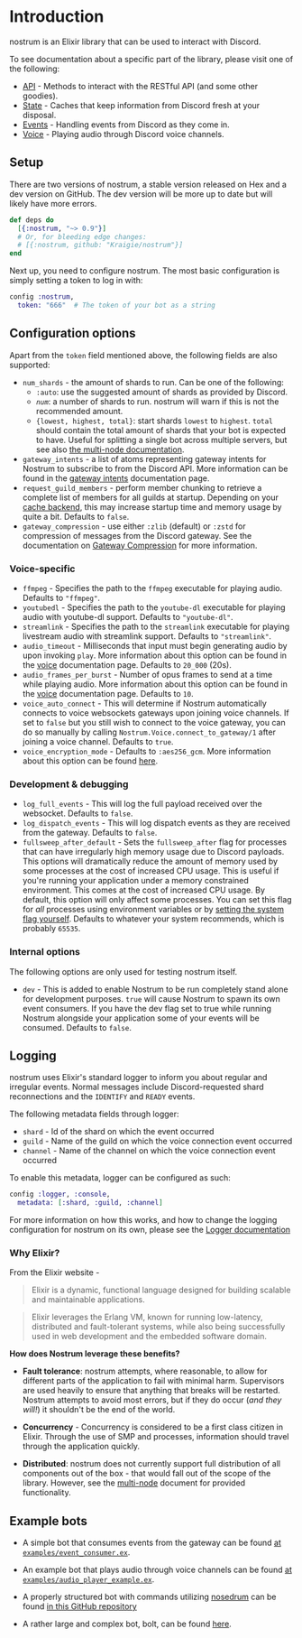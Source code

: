 # Introduction

nostrum is an Elixir library that can be used to interact with Discord.

To see documentation about a specific part of the library, please visit one of
the following:

* [API](api-1.html) - Methods to interact with the RESTful API (and some other goodies).
* [State](state.html) - Caches that keep information from Discord fresh at your disposal.
* [Events](event_handling.html) - Handling events from Discord as they come in.
* [Voice](voice-2.html) - Playing audio through Discord voice channels.

## Setup

There are two versions of nostrum, a stable version released on Hex and a dev
version on GitHub. The dev version will be more up to date but will likely
have more errors.

```elixir
def deps do
  [{:nostrum, "~> 0.9"}]
  # Or, for bleeding edge changes:
  # [{:nostrum, github: "Kraigie/nostrum"}]
end
```

Next up, you need to configure nostrum. The most basic configuration is simply
setting a token to log in with:

```elixir
config :nostrum,
  token: "666"  # The token of your bot as a string
```


## Configuration options

Apart from the `token` field mentioned above, the following fields are also supported:

- `num_shards` - the amount of shards to run. Can be one of the following:
  - `:auto`: use the suggested amount of shards as provided by Discord.
  - *`num`*: a number of shards to run. nostrum will warn if this is not the
    recommended amount.
  - `{lowest, highest, total}`: start shards `lowest` to `highest`. `total`
    should contain the total amount of shards that your bot is expected to have.
    Useful for splitting a single bot across multiple servers, but see also [the
    multi-node documentation](../advanced/multi_node.md).
- `gateway_intents` - a list of atoms representing gateway intents for Nostrum
  to subscribe to from the Discord API. More information can be found in the
  [gateway intents](./gateway_intents.md) documentation page.
- `request_guild_members` - perform member chunking to retrieve a complete list
  of members for all guilds at startup. Depending on your [cache
  backend](../advanced/pluggable_caching.md), this may increase startup time
  and memory usage by quite a bit. Defaults to `false`.
- `gateway_compression` - use either `:zlib` (default) or `:zstd` for compression
  of messages from the Discord gateway. See the documentation on
  [Gateway Compression](../advanced/gateway_compression.md) for more information.


### Voice-specific

- `ffmpeg` - Specifies the path to the `ffmpeg` executable for playing audio.
  Defaults to `"ffmpeg"`.
- `youtubedl` - Specifies the path to the `youtube-dl` executable for playing
  audio with youtube-dl support. Defaults to `"youtube-dl"`.
- `streamlink` - Specifies the path to the `streamlink` executable for playing
  livestream audio with streamlink support. Defaults to `"streamlink"`.
- `audio_timeout` - Milliseconds that input must begin generating audio by
  upon invoking `play`. More information about this option can be found in the
  [voice](./voice-2.html) documentation page. Defaults to `20_000` (20s).
- `audio_frames_per_burst` - Number of opus frames to send at a time while
  playing audio. More information about this option can be found in the
  [voice](./voice-2.html) documentation page. Defaults to `10`.
- `voice_auto_connect` - This will determine if Nostrum automatically connects
  to voice websockets gateways upon joining voice channels. If set to `false`
  but you still wish to connect to the voice gateway, you can do so manually
  by calling `Nostrum.Voice.connect_to_gateway/1` after joining a voice
  channel. Defaults to `true`.
- `voice_encryption_mode` - Defaults to `:aes256_gcm`. More information about this
  option can be found [here](./voice-2.html#encryption-modes).


### Development & debugging

- `log_full_events` - This will log the full payload received over the
  websocket. Defaults to `false`.
- `log_dispatch_events` - This will log dispatch events as they are received
  from the gateway. Defaults to `false`.
- `fullsweep_after_default` - Sets the `fullsweep_after` flag for processes
  that can have irregularly high memory usage due to Discord payloads. This
  options will dramatically reduce the amount of memory used by some processes
  at the cost of increased CPU usage. This is useful if you're running your
  application under a memory constrained environment. This comes at the cost
  of increased CPU usage. By default, this option will only affect some
  processes. You can set this flag for *all* processes using environment
  variables or by [setting the system flag
  yourself](http://erlang.org/doc/man/erlang.html#system_flag-2). Defaults to
  whatever your system recommends, which is probably `65535`.


### Internal options

The following options are only used for testing nostrum itself.

- `dev` - This is added to enable Nostrum to be run completely stand alone for
  development purposes. `true` will cause Nostrum to spawn its own event
  consumers. If you have the dev flag set to true while running Nostrum
  alongside your application some of your events will be consumed. Defaults to
  `false`.


## Logging

nostrum uses Elixir's standard logger to inform you about regular and irregular
events. Normal messages include Discord-requested shard reconnections and the
`IDENTIFY` and `READY` events.

The following metadata fields through logger:

 - `shard` - Id of the shard on which the event occurred
 - `guild` - Name of the guild on which the voice connection event occurred
 - `channel` - Name of the channel on which the voice connection event occurred

To enable this metadata, logger can be configured as such:
```elixir
config :logger, :console,
  metadata: [:shard, :guild, :channel]
```  

For more information on how this works, and how to change the logging
configuration for nostrum on its own, please see the [Logger
documentation](https://hexdocs.pm/logger/Logger.html)

### Why Elixir?

From the Elixir website -

> Elixir is a dynamic, functional language designed for building scalable and
> maintainable applications.

> Elixir leverages the Erlang VM, known for running low-latency, distributed
> and fault-tolerant systems, while also being successfully used in web
> development and the embedded software domain.

**How does Nostrum leverage these benefits?**

- **Fault tolerance**: nostrum attempts, where reasonable, to allow for
  different parts of the application to fail with minimal harm. Supervisors are
  used heavily to ensure that anything that breaks will be restarted. Nostrum
  attempts to avoid most errors, but if they do occur (*and they will!*) it
  shouldn't be the end of the world.

- **Concurrency** - Concurrency is considered to be a first class citizen in
  Elixir. Through the use of SMP and processes, information should travel
  through the application quickly.

- **Distributed**: nostrum does not currently support full distribution of all
  components out of the box - that would fall out of the scope of the library.
  However, see the [multi-node](../advanced/multi_node.md) document for
  provided functionality. 


## Example bots

- A simple bot that consumes events from the gateway can be found [at
  `examples/event_consumer.ex`](https://github.com/Kraigie/nostrum/blob/master/examples/event_consumer.ex).

- An example bot that plays audio through voice channels can be found [at
  `examples/audio_player_example.ex`](https://github.com/Kraigie/nostrum/blob/master/examples/audio_player_example.ex).

- A properly structured bot with commands utilizing
  [nosedrum](https://github.com/jchristgit/nosedrum) can be found [in this
  GitHub repository](https://github.com/kshannoninnes/sample_bot)

- A rather large and complex bot, bolt, can be found
  [here](https://github.com/jchristgit/bolt).



<!-- vim: set textwidth=80 sw=2 ts=2: -->
